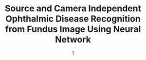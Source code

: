 ---
date: '1'
title: 'Source and Camera Independent Ophthalmic Disease Recognition from Fundus Image Using Neural Network'
location: 'SPICSCON, 2019'
external: 'https://ieeexplore.ieee.org/document/9065162'
tech:
  - openCV
  - Ocular
  - Opthalmic diseases
  - CLAHE
  - Odir '19
showInProjects: true
---